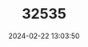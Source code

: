 ---
title: "32535"
category: "Monoon acuminatum"
draft: false
date: 2024-02-22 13:03:50
languages:
  Sinhala; Sinhalese: ["Inipettu", "Ipettu", "Mal-lawalu", "Malolu"]
---